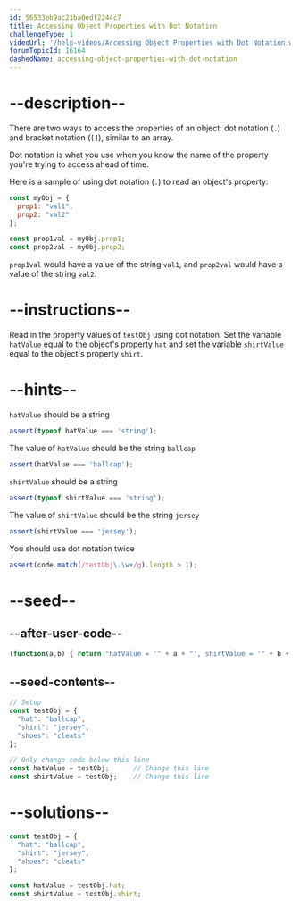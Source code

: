 ```yaml
---
id: 56533eb9ac21ba0edf2244c7
title: Accessing Object Properties with Dot Notation
challengeType: 1
videoUrl: '/help-videos/Accessing Object Properties with Dot Notation.webm'
forumTopicId: 16164
dashedName: accessing-object-properties-with-dot-notation
---
```


# --description--

There are two ways to access the properties of an object: dot notation (`.`) and bracket notation (`[]`), similar to an array.

Dot notation is what you use when you know the name of the property you're trying to access ahead of time.

Here is a sample of using dot notation (`.`) to read an object's property:

```js
const myObj = {
  prop1: "val1",
  prop2: "val2"
};

const prop1val = myObj.prop1;
const prop2val = myObj.prop2;
```

`prop1val` would have a value of the string `val1`, and `prop2val` would have a value of the string `val2`.

# --instructions--

Read in the property values of `testObj` using dot notation. Set the variable `hatValue` equal to the object's property `hat` and set the variable `shirtValue` equal to the object's property `shirt`.

# --hints--

`hatValue` should be a string

```js
assert(typeof hatValue === 'string');
```

The value of `hatValue` should be the string `ballcap`

```js
assert(hatValue === 'ballcap');
```

`shirtValue` should be a string

```js
assert(typeof shirtValue === 'string');
```

The value of `shirtValue` should be the string `jersey`

```js
assert(shirtValue === 'jersey');
```

You should use dot notation twice

```js
assert(code.match(/testObj\.\w+/g).length > 1);
```

# --seed--

## --after-user-code--

```js
(function(a,b) { return "hatValue = '" + a + "', shirtValue = '" + b + "'"; })(hatValue,shirtValue);
```

## --seed-contents--

```js
// Setup
const testObj = {
  "hat": "ballcap",
  "shirt": "jersey",
  "shoes": "cleats"
};

// Only change code below this line
const hatValue = testObj;      // Change this line
const shirtValue = testObj;    // Change this line
```

# --solutions--

```js
const testObj = {
  "hat": "ballcap",
  "shirt": "jersey",
  "shoes": "cleats"
};

const hatValue = testObj.hat;
const shirtValue = testObj.shirt;
```
